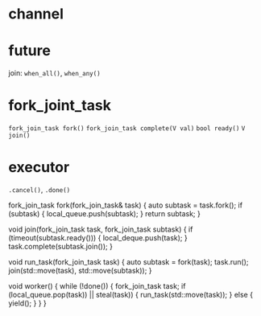 # channel
# future
join: `when_all()`, `when_any()`
# fork_joint_task
`fork_join_task fork()`
`fork_join_task complete(V val)`
`bool ready()`
`V join()`

# executor
`.cancel()`, `.done()`

fork_join_task fork(fork_join_task& task)
{
    auto subtask = task.fork();
    if (subtask) {
        local_queue.push(subtask);
    }
    return subtask;
}

void join(fork_join_task task, fork_join_task subtask)
{
    if (timeout(subtask.ready())) {
        local_deque.push(task);
    }
    task.complete(subtask.join());
}

void run_task(fork_join_task task)
{
    auto subtask = fork(task);
    task.run();
    join(std::move(task), std::move(subtask));
}

void worker()
{
    while (!done()) {
        fork_join_task task;
        if (local_queue.pop(task)) ||
            steal(task)) {
                run_task(std::move(task));
        }
        else {
            yield();
        }
    }
}

